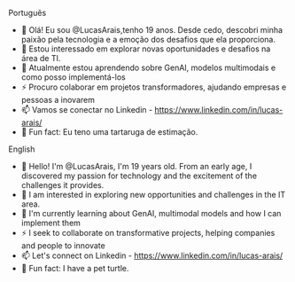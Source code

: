 Português
- 👋  Olá! Eu sou @LucasArais,tenho 19 anos. Desde cedo, descobri minha paixão pela tecnologia e a emoção dos desafios que ela proporciona.
- 👀 Estou interessado em explorar novas oportunidades e desafios na área de TI.
- 🧠 Atualmente estou aprendendo sobre GenAI, modelos multimodais e como posso implementá-los
- ⚡ Procuro colaborar em projetos transformadores, ajudando empresas e pessoas a inovarem 
- 📫 Vamos se conectar no Linkedin - https://www.linkedin.com/in/lucas-arais/
- 🐢 Fun fact: Eu teno uma tartaruga de estimação.

English 
- 👋 Hello! I'm @LucasArais, I'm 19 years old. From an early age, I discovered my passion for technology and the excitement of the challenges it provides.
- 👀 I am interested in exploring new opportunities and challenges in the IT area.
- 🧠 I'm currently learning about GenAI, multimodal models and how I can implement them
- ⚡ I seek to collaborate on transformative projects, helping companies and people to innovate
- 📫 Let's connect on Linkedin - https://www.linkedin.com/in/lucas-arais/
- 🐢 Fun fact: I have a pet turtle.
